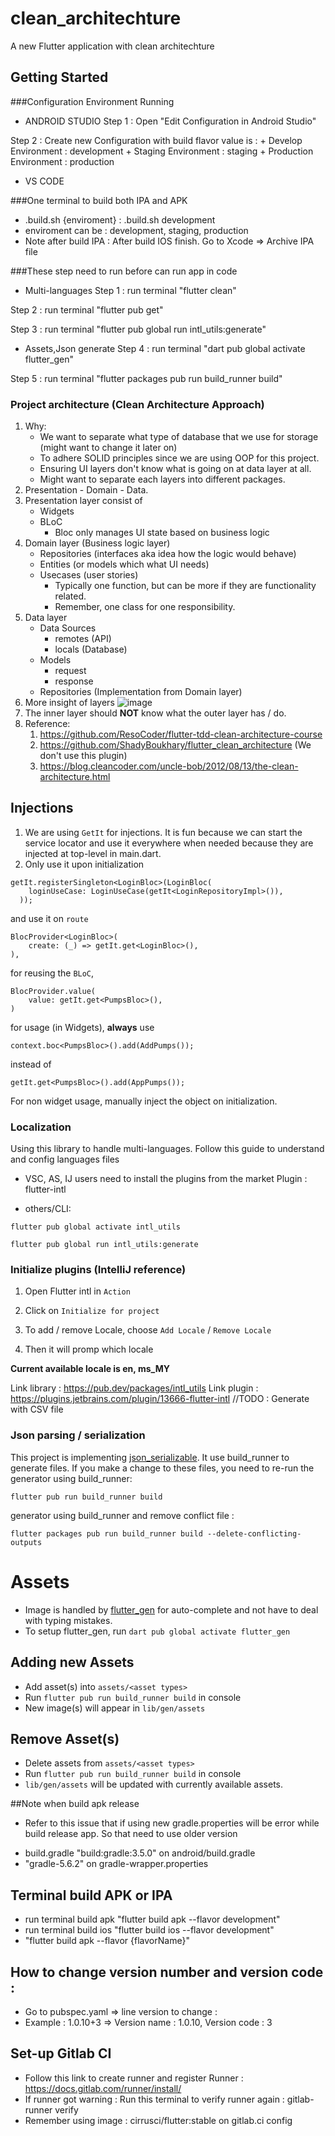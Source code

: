 # clean_architechture

A new Flutter application with clean architechture

## Getting Started

###Configuration Environment Running
- ANDROID STUDIO
Step 1 : Open "Edit Configuration in Android Studio"

Step 2 : Create new Configuration with build flavor value is :
    + Develop Environment : development
    + Staging Environment : staging
    + Production Environment : production
- VS CODE

###One terminal to build both IPA and APK
- .build.sh {enviroment} : .build.sh development
- enviroment can be : development, staging, production
- Note after build IPA : After build IOS finish. Go to Xcode => Archive IPA file


###These step need to run before can run app in code

- Multi-languages
Step 1 : run terminal "flutter clean"

Step 2 : run terminal "flutter pub get"

Step 3 : run terminal "flutter pub global run intl_utils:generate"

- Assets,Json generate
Step 4 : run terminal "dart pub global activate flutter_gen"

Step 5 : run terminal "flutter packages pub run build_runner build"

### Project architecture (Clean Architecture Approach)

1. Why:
    * We want to separate what type of database that we use for storage (might want to change it later on)
    * To adhere SOLID principles since we are using OOP for this project.
    * Ensuring UI layers don't know what is going on at data layer at all.
    * Might want to separate each layers into different packages.
2. Presentation - Domain - Data.
3. Presentation layer consist of
    * Widgets
    * BLoC
        * Bloc only manages UI state based on business logic
4. Domain layer (Business logic layer)
    * Repositories (interfaces aka idea how the logic would behave)
    * Entities (or models which what UI needs)
    * Usecases (user stories)
        * Typically one function, but can be more if they are functionality related.
        * Remember, one class for one responsibility.
5. Data layer
    * Data Sources
        * remotes (API)
        * locals (Database)
    * Models
        * request
        * response
    * Repositories (Implementation from Domain layer)
6. More insight of layers
   ![image](https://miro.medium.com/max/772/0*sfCDEb571WD-7EfP.jpg)
7. The inner layer should **NOT** know what the outer layer has / do.
8. Reference:
    1. https://github.com/ResoCoder/flutter-tdd-clean-architecture-course
    2. https://github.com/ShadyBoukhary/flutter_clean_architecture (We don't use this plugin)
    3. https://blog.cleancoder.com/uncle-bob/2012/08/13/the-clean-architecture.html


## Injections

1. We are using `GetIt` for injections. It is fun because we can start the service locator and use it everywhere when
   needed because they are injected at top-level in main.dart.
2. Only use it upon initialization

```
getIt.registerSingleton<LoginBloc>(LoginBloc(
    loginUseCase: LoginUseCase(getIt<LoginRepositoryImpl>()),
  ));
```

and use it on `route`

```
BlocProvider<LoginBloc>(
    create: (_) => getIt.get<LoginBloc>(),
),
```

for reusing the `BLoC`,

```
BlocProvider.value(
    value: getIt.get<PumpsBloc>(),
)
```

for usage (in Widgets), **always** use

`context.boc<PumpsBloc>().add(AddPumps());`

instead of

`getIt.get<PumpsBloc>().add(AppPumps());`

For non widget usage, manually inject the object on initialization.

### Localization

Using this library to handle multi-languages. Follow this guide to understand and config languages files

* VSC, AS, IJ users need to install the plugins from the market Plugin : flutter-intl

* others/CLI:

```
flutter pub global activate intl_utils

flutter pub global run intl_utils:generate
```

### Initialize plugins (IntelliJ reference)

1. Open Flutter intl in `Action`
2. Click on `Initialize for project`

3. To add / remove Locale, choose `Add Locale` / `Remove Locale`
4. Then it will promp which locale

**Current available locale is en, ms_MY**

Link library : https://pub.dev/packages/intl_utils
Link plugin : https://plugins.jetbrains.com/plugin/13666-flutter-intl
//TODO : Generate with CSV file


### Json parsing / serialization

This project is implementing [json_serializable](https://pub.dev/packages/json_serializable). It use build_runner to
generate files. If you make a change to these files, you need to re-run the generator using build_runner:

```
flutter pub run build_runner build
```

generator using build_runner and remove conflict file :

```
flutter packages pub run build_runner build --delete-conflicting-outputs
```

# Assets

- Image is handled by [flutter_gen](https://pub.dev/packages/flutter_gen) for auto-complete and not have to deal with
  typing mistakes.
- To setup flutter_gen, run `dart pub global activate flutter_gen`

## Adding new Assets

- Add asset(s) into `assets/<asset types>`
- Run `flutter pub run build_runner build` in console
- New image(s) will appear in `lib/gen/assets`

## Remove Asset(s)

- Delete assets from `assets/<asset types>`
- Run `flutter pub run build_runner build` in console
- `lib/gen/assets` will be updated with currently available assets.


##Note when build apk release
- Refer to this issue that if using new gradle.properties will be error while build release app.
So that need to use older version
 + build.gradle "build:gradle:3.5.0" on android/build.gradle 
 + "gradle-5.6.2" on gradle-wrapper.properties 

## Terminal build APK or IPA
- run terminal build apk "flutter build apk --flavor development"
- run terminal build ios "flutter build ios --flavor development"
- "flutter build apk --flavor {flavorName}"

## How to change version number and version code :
- Go to pubspec.yaml => line version to change : 
- Example : 1.0.10+3 => Version name : 1.0.10, Version code : 3

## Set-up Gitlab CI
- Follow this link to create runner and register Runner : https://docs.gitlab.com/runner/install/
- If runner got warning : Run this terminal to verify runner again : gitlab-runner verify
- Remember using image : cirrusci/flutter:stable on gitlab.ci config